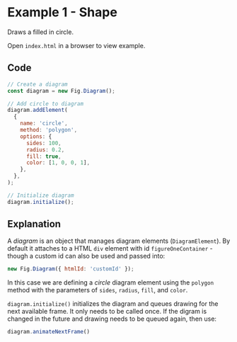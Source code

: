 # Example 1 - Shape

Draws a filled in circle.

Open `index.html` in a browser to view example.

## Code
```js
// Create a diagram
const diagram = new Fig.Diagram();

// Add circle to diagram
diagram.addElement(
  {
    name: 'circle',
    method: 'polygon',
    options: {
      sides: 100,
      radius: 0.2,
      fill: true,
      color: [1, 0, 0, 1],
    },
  },
);

// Initialize diagram
diagram.initialize();

```
## Explanation

A *diagram* is an object that manages diagram elements (`DiagramElement`). By default it attaches to a HTML `div` element with id `figureOneContainer` - though a custom id can also be used and passed into:

```js
new Fig.Diagram({ htmlId: 'customId' });
```

In this case we are defining a *circle* diagram element using the `polygon` method with the parameters of `sides`, `radius`, `fill`, and `color`.

`diagram.initialize()` initializes the diagram and queues drawing for the next available frame. It only needs to be called once. If the digram is changed in the future and drawing needs to be queued again, then use:

```js
diagram.animateNextFrame()
```
